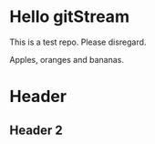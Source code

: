 # Hello gitStream
This is a test repo. Please disregard.

Apples, oranges and bananas.


<h1> Header </h1>
<h2> Header 2</h2>
